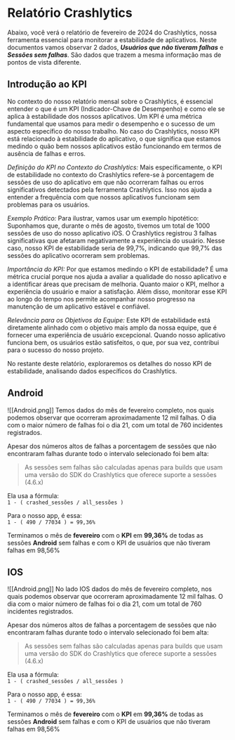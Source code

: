 # Relatório **Crashlytics**

Abaixo, você verá o relatório de fevereiro de 2024 do Crashlytics, nossa ferramenta essencial para monitorar a estabilidade de aplicativos. Neste documentos vamos observar 2 dados, 
**_Usuários que não tiveram falhas_** e **_Sessões sem falhas_**. São dados que trazem a mesma informação mas de pontos de vista diferente. 
## Introdução ao KPI
No contexto do nosso relatório mensal sobre o Crashlytics, é essencial entender o que é um KPI (Indicador-Chave de Desempenho) e como ele se aplica à estabilidade dos nossos aplicativos. Um KPI é uma métrica fundamental que usamos para medir o desempenho e o sucesso de um aspecto específico do nosso trabalho. No caso do Crashlytics, nosso KPI está relacionado à estabilidade do aplicativo, o que significa que estamos medindo o quão bem nossos aplicativos estão funcionando em termos de ausência de falhas e erros.

_Definição do KPI no Contexto do Crashlytics:_ Mais especificamente, o KPI de estabilidade no contexto do Crashlytics refere-se à porcentagem de sessões de uso do aplicativo em que não ocorreram falhas ou erros significativos detectados pela ferramenta Crashlytics. Isso nos ajuda a entender a frequência com que nossos aplicativos funcionam sem problemas para os usuários.
 
_Exemplo Prático:_ Para ilustrar, vamos usar um exemplo hipotético: Suponhamos que, durante o mês de agosto, tivemos um total de 1000 sessões de uso do nosso aplicativo iOS. O Crashlytics registrou 3 falhas significativas que afetaram negativamente a experiência do usuário. Nesse caso, nosso KPI de estabilidade seria de 99,7%, indicando que 99,7% das sessões do aplicativo ocorreram sem problemas.
 
_Importância do KPI:_ Por que estamos medindo o KPI de estabilidade? É uma métrica crucial porque nos ajuda a avaliar a qualidade do nosso aplicativo e a identificar áreas que precisam de melhoria. Quanto maior o KPI, melhor a experiência do usuário e maior a satisfação. Além disso, monitorar esse KPI ao longo do tempo nos permite acompanhar nosso progresso na manutenção de um aplicativo estável e confiável.
 
_Relevância para os Objetivos da Equipe:_ Este KPI de estabilidade está diretamente alinhado com o objetivo mais amplo da nossa equipe, que é fornecer uma experiência de usuário excepcional. Quando nosso aplicativo funciona bem, os usuários estão satisfeitos, o que, por sua vez, contribui para o sucesso do nosso projeto.
 
No restante deste relatório, exploraremos os detalhes do nosso KPI de estabilidade, analisando dados específicos do Crashlytics.

## Android
![[Android.png]]
Temos dados do mês de fevereiro completo, nos quais podemos observar que ocorreram aproximadamente 12 mil falhas. O dia com o maior número de falhas foi o dia 21, com um total de 760 incidentes registrados.

Apesar dos números altos de falhas a porcentagem de sessões que não encontraram falhas durante todo o intervalo selecionado foi bem alta: 
> As sessões sem falhas são calculadas apenas para builds que usam uma versão do SDK do Crashlytics que oferece suporte a sessões (4.6.x)

Ela usa a fórmula:  
`1 - ( crashed_sessões / all_sessões )`

Para o nosso app, é essa:  
`1 - ( 490 / 77034 ) = 99,36%`

Terminamos o mês de **fevereiro** com o **KPI** em **99,36%** de todas as sessões **Android** sem falhas e com o KPI de usuários que não tiveram falhas em 98,56%
## IOS
![[Android.png]]
No lado IOS dados do mês de fevereiro completo, nos quais podemos observar que ocorreram aproximadamente 12 mil falhas. O dia com o maior número de falhas foi o dia 21, com um total de 760 incidentes registrados.

Apesar dos números altos de falhas a porcentagem de sessões que não encontraram falhas durante todo o intervalo selecionado foi bem alta: 
> As sessões sem falhas são calculadas apenas para builds que usam uma versão do SDK do Crashlytics que oferece suporte a sessões (4.6.x)

Ela usa a fórmula:  
`1 - ( crashed_sessões / all_sessões )`

Para o nosso app, é essa:  
`1 - ( 490 / 77034 ) = 99,36%`

Terminamos o mês de **fevereiro** com o **KPI** em **99,36%** de todas as sessões **Android** sem falhas e com o KPI de usuários que não tiveram falhas em 98,56%
